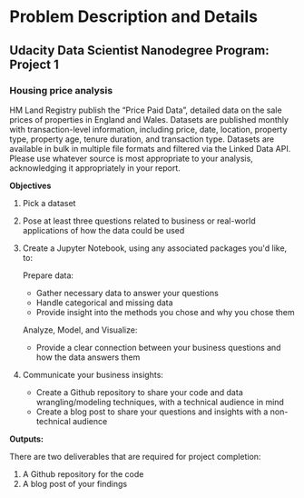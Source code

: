 # Problem Description and Details
## Udacity Data Scientist Nanodegree Program: Project 1
### Housing price analysis

HM Land Registry publish the “Price Paid Data”, detailed data on the sale prices of properties in England and Wales. Datasets are published monthly with transaction-level information, including price, date, location, property type, property age, tenure duration, and transaction type. Datasets are available in bulk in multiple file formats and filtered via the Linked Data API. Please use whatever source is most appropriate to your analysis, acknowledging it appropriately in your report.

**Objectives**
1) Pick a dataset
2) Pose at least three questions related to business or real-world applications of how the data could be used
3) Create a Jupyter Notebook, using any associated packages you'd like, to:

    Prepare data:

    - Gather necessary data to answer your questions
    - Handle categorical and missing data
    - Provide insight into the methods you chose and why you chose them
        
    Analyze, Model, and Visualize:
    
    - Provide a clear connection between your business questions and how the data answers them

4) Communicate your business insights:
    - Create a Github repository to share your code and data wrangling/modeling techniques, with a technical audience in mind
    - Create a blog post to share your questions and insights with a non-technical audience

**Outputs:**

There are two deliverables that are required for project completion:
1. A Github repository for the code
2. A blog post of your findings
